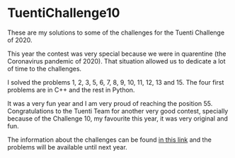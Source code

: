 # TuentiChallenge10

These are my solutions to some of the challenges for the Tuenti Challenge of 2020.

This year the contest was very special because we were in quarentine (the Coronavirus pandemic of 2020). That situation allowed us to dedicate a lot of time to the challenges.

I solved the problems 1, 2, 3, 5, 6, 7, 8, 9, 10, 11, 12, 13 and 15. The four first problems are in C++ and the rest in Python. 

It was a very fun year and I am very proud of reaching the position 55. Congratulations to the Tuenti Team for another very good contest, specially because of the Challenge 10, my favourite this year, it was very original and fun.

The information about the challenges can be found [in this link](https://contest.tuenti.net/) and the problems will be available until next year.
